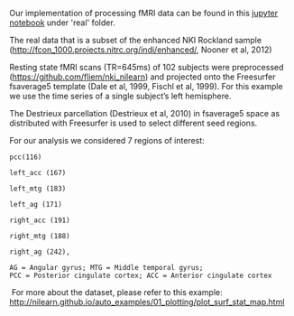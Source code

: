 

Our implementation of processing fMRI data can be found in this [jupyter notebook](./real/fmri.ipynb) under 'real' folder.

The real data that is a subset of the enhanced NKI Rockland sample (http://fcon_1000.projects.nitrc.org/indi/enhanced/, Nooner et al, 2012)

Resting state fMRI scans (TR=645ms) of 102 subjects were preprocessed (https://github.com/fliem/nki_nilearn) and projected onto the Freesurfer fsaverage5 template (Dale et al, 1999, Fischl et al, 1999). For this example we use the time series of a single subject’s left hemisphere.

The Destrieux parcellation (Destrieux et al, 2010) in fsaverage5 space as distributed with Freesurfer is used to select different seed regions.

For our analysis we considered 7 regions of interest:
```
pcc(116)

left_acc (167) 

left_mtg (183)

left_ag (171)

right_acc (191) 

right_mtg (188) 

right_ag (242),

AG = Angular gyrus; MTG = Middle temporal gyrus;
PCC = Posterior cingulate cortex; ACC = Anterior cingulate cortex
```

​       For more about the dataset, please refer to this example: http://nilearn.github.io/auto_examples/01_plotting/plot_surf_stat_map.html

